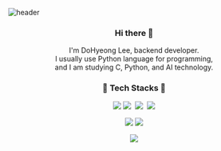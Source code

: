 <!--
### Hi there 👋

**leedohyeong/MAIN** is a ✨ _special_ ✨ repository because its `README.md` (this file) appears on your GitHub profile.

Here are some ideas to get you started:

- 🔭 I’m currently working on ...
- 🌱 I’m currently learning ...
- 👯 I’m looking to collaborate on ...
- 🤔 I’m looking for help with ...
- 💬 Ask me about ...
- 📫 How to reach me: ...
- 😄 Pronouns: ...
- ⚡ Fun fact: ...
-->

![header](https://capsule-render.vercel.app/api?type=waving&color=auto&height=300&section=header&text=DoHyeong%20Lee&fontSize=90)

<h3 align = "center">Hi there 👋 </h3>
<p align = "center">
  I'm DoHyeong Lee, backend developer. <br>
  I usually use Python language for programming, <br>
  and I am studying C, Python, and AI technology.
</p>  

<h3 align = "center">💫 Tech Stacks 💫</h3>
<p align = "center">
  <img src="https://img.shields.io/badge/Java-007396?style=flat-square&logo=Java&logoColor=white"/>
    <img src="https://img.shields.io/badge/Inventor-0696D7?style=flat-square&logo=Autodesk&logoColor=white"/></a>&nbsp 
  <img src="https://img.shields.io/badge/C-A8B9CC?style=flat-square&logo=C&logoColor=white"/></a>&nbsp 
  <img src="https://img.shields.io/badge/Python-3766AB?style=flat-square&logo=Python&logoColor=white"/>
  </p>

<p align = "center">
  
  <img src="https://img.shields.io/badge/JSP-007396?style=flat-square&logo=java&logoColor=white"/>
  <img src="https://img.shields.io/badge/Android-3DDC84?style=flat-square&logo=android&logoColor=white"/>  
</p>  

<p align="center">
    <img src="https://img.shields.io/badge/Mysql-E6B91E?style=flat-square&logo=MySql&logoColor=white"/>
  
</p>

<!--
![footer](https://capsule-render.vercel.app/api?type=waving&color=auto&height=300&section=footer)
-->

